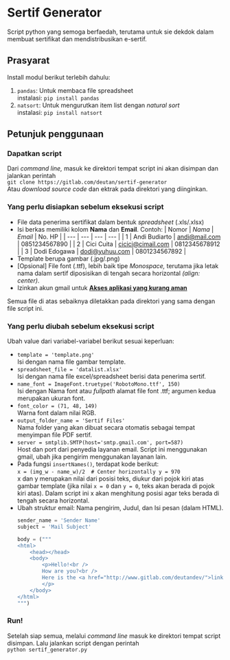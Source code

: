# Sertif Generator

Script python yang semoga berfaedah, terutama untuk sie dekdok dalam membuat sertifikat dan mendistribusikan e-sertif.

## Prasyarat
Install modul berikut terlebih dahulu:
1. `pandas`: Untuk membaca file spreadsheet\
instalasi: `pip install pandas`
2. `natsort`: Untuk mengurutkan item list dengan *natural sort*\
instalasi: `pip install natsort`

## Petunjuk penggunaan
### Dapatkan script
Dari *command line,* masuk ke direktori tempat script ini akan disimpan dan jalankan perintah\
`git clone https://gitlab.com/deutan/sertif-generator`\
Atau *download source code* dan ektrak pada direktori yang diinginkan.
### Yang perlu disiapkan sebelum eksekusi script
- File data penerima sertifikat dalam bentuk *spreadsheet* (.xls/.xlsx)
- Isi berkas memiliki kolom **Nama** dan **Email**. Contoh:
    | Nomor | *Nama* | *Email* | No. HP |
    | --- | --- | --- | --- |
    | 1 | Andi Budiarto | andi@mail.com | 0851234567890 |
    | 2 | Cici Cuita | cicici@cimail.com | 0812345678912 |
    | 3 | Dodi Edogawa | dodi@yuhuu.com | 0801234567892 |
- Template berupa gambar (.jpg/.png)
- [Opsional] File font (.ttf), lebih baik tipe *Monospace,* terutama jika letak nama dalam sertif diposisikan di tengah secara horizontal *(align: center)*.
- Izinkan akun gmail untuk [**Akses aplikasi yang kurang aman**](https://myaccount.google.com/lesssecureapps)
  
Semua file di atas sebaiknya diletakkan pada direktori yang sama dengan file script ini.

### Yang perlu diubah sebelum eksekusi script
Ubah value dari variabel-variabel berikut sesuai keperluan:
- `template = 'template.png'`\
  Isi dengan nama file gambar template.
- `spreadsheet_file = 'datalist.xlsx'`\
  Isi dengan nama file excel/spreadsheet berisi data penerima sertif.
- `name_font = ImageFont.truetype('RobotoMono.ttf', 150)`\
  Isi dengan Nama font atau *fullpath* alamat file font .ttf; argumen kedua merupakan ukuran font.
- `font_color = (71, 48, 149)`\
  Warna font dalam nilai RGB.
- `output_folder_name = 'Sertif Files'`\
  Nama folder yang akan dibuat secara otomatis sebagai tempat menyimpan file PDF sertif.
- `server = smtplib.SMTP(host='smtp.gmail.com', port=587)`\
  Host dan port dari penyedia layanan email. Script ini menggunakan gmail, ubah jika pengirim menggunakan layanan lain.
- Pada fungsi `insertNames()`, terdapat  kode berikut:\
  `x = (img_w - name_w)/2  # Center horizontally
  y = 970`\
  x dan y merupakan nilai dari posisi teks, diukur dari pojok kiri atas gambar template (jika nilai `x = 0` dan `y = 0`, teks akan berada di pojok kiri atas). Dalam script ini x akan menghitung posisi agar teks berada di tengah secara horizontal.
- Ubah struktur email: Nama pengirim, Judul, dan Isi pesan (dalam HTML).
    ``` python
    sender_name = 'Sender Name'
    subject = 'Mail Subject'

    body = ("""
    <html>
        <head></head>
        <body>
            <p>Hello!<br />
            How are you?<br />
            Here is the <a href="http://www.gitlab.com/deutandev/">link</a> you wanted.
            </p>
        </body>
    </html>
    """)
    ```

### Run!
Setelah siap semua, melalui *command line* masuk ke direktori tempat script disimpan. Lalu jalankan script dengan perintah\
`python sertif_generator.py`
